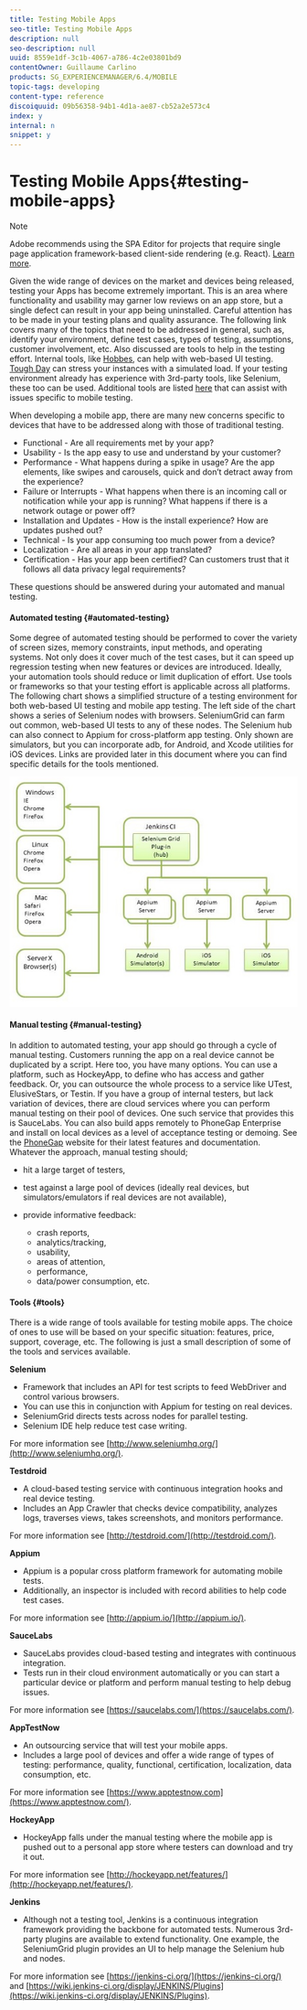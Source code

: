 ```yaml
---
title: Testing Mobile Apps
seo-title: Testing Mobile Apps
description: null
seo-description: null
uuid: 8559e1df-3c1b-4067-a786-4c2e03801bd9
contentOwner: Guillaume Carlino
products: SG_EXPERIENCEMANAGER/6.4/MOBILE
topic-tags: developing
content-type: reference
discoiquuid: 09b56358-94b1-4d1a-ae87-cb52a2e573c4
index: y
internal: n
snippet: y
---
```


# Testing Mobile Apps{#testing-mobile-apps}

>[!NOTE]
>
>Adobe recommends using the SPA Editor for projects that require single page application framework-based client-side rendering (e.g. React). [Learn more](../../sites/developing/using/spa-overview.md).

Given the wide range of devices on the market and devices being released, testing your Apps has become extremely important. This is an area where functionality and usability may garner low reviews on an app store, but a single defect can result in your app being uninstalled. Careful attention has to be made in your testing plans and quality assurance. The following link covers many of the topics that need to be addressed in general, such as, identify your environment, define test cases, types of testing, assumptions, customer involvement, etc. Also discussed are tools to help in the testing effort. Internal tools, like [Hobbes](../../sites/developing/using/hobbes.md), can help with web-based UI testing. [Tough Day](../../sites/developing/using/tough-day.md) can stress your instances with a simulated load. If your testing environment already has experience with 3rd-party tools, like Selenium, these too can be used. Additional tools are listed [here](/sites/developing/using/test) that can assist with issues specific to mobile testing.

When developing a mobile app, there are many new concerns specific to devices that have to be addressed along with those of traditional testing.

* Functional - Are all requirements met by your app?
* Usability - Is the app easy to use and understand by your customer?
* Performance - What happens during a spike in usage? Are the app elements, like swipes and carousels, quick and don’t detract away from the experience?
* Failure or Interrupts - What happens when there is an incoming call or notification while your app is running? What happens if there is a network outage or power off?
* Installation and Updates - How is the install experience? How are updates pushed out?
* Technical - Is your app consuming too much power from a device?
* Localization - Are all areas in your app translated?
* Certification - Has your app been certified? Can customers trust that it follows all data privacy legal requirements?

These questions should be answered during your automated and manual testing.

#### Automated testing {#automated-testing}

Some degree of automated testing should be performed to cover the variety of screen sizes, memory constraints, input methods, and operating systems. Not only does it cover much of the test cases, but it can speed up regression testing when new features or devices are introduced. Ideally, your automation tools should reduce or limit duplication of effort. Use tools or frameworks so that your testing effort is applicable across all platforms. The following chart shows a simplified structure of a testing environment for both web-based UI testing and mobile app testing. The left side of the chart shows a series of Selenium nodes with browsers. SeleniumGrid can farm out common, web-based UI tests to any of these nodes. The Selenium hub can also connect to Appium for cross-platform app testing. Only shown are simulators, but you can incorporate adb, for Android, and Xcode utilities for iOS devices. Links are provided later in this document where you can find specific details for the tools mentioned.

![](assets/chlimage_1.jpeg) 

#### Manual testing {#manual-testing}

In addition to automated testing, your app should go through a cycle of manual testing. Customers running the app on a real device cannot be duplicated by a script. Here too, you have many options. You can use a platform, such as HockeyApp, to define who has access and gather feedback. Or, you can outsource the whole process to a service like UTest, ElusiveStars, or Testin. If you have a group of internal testers, but lack variation of devices, there are cloud services where you can perform manual testing on their pool of devices. One such service that provides this is SauceLabs. You can also build apps remotely to PhoneGap Enterprise and install on local devices as a level of acceptance testing or demoing. See the [PhoneGap](http://phonegap.com/) website for their latest features and documentation. Whatever the approach, manual testing should;

* hit a large target of testers,
* test against a large pool of devices (ideally real devices, but simulators/emulators if real devices are not available),
* provide informative feedback:

    * crash reports, 
    * analytics/tracking, 
    * usability, 
    * areas of attention, 
    * performance, 
    * data/power consumption, etc.

#### Tools {#tools}

There is a wide range of tools available for testing mobile apps. The choice of ones to use will be based on your specific situation: features, price, support, coverage, etc. The following is just a small description of some of the tools and services available.

**Selenium**

* Framework that includes an API for test scripts to feed WebDriver and control various browsers.
* You can use this in conjunction with Appium for testing on real devices.
* SeleniumGrid directs tests across nodes for parallel testing.
* Selenium IDE help reduce test case writing.

For more information see [http://www.seleniumhq.org/](http://www.seleniumhq.org/).

**Testdroid**

* A cloud-based testing service with continuous integration hooks and real device testing.
* Includes an App Crawler that checks device compatibility, analyzes logs, traverses views, takes screenshots, and monitors performance.

For more information see [http://testdroid.com/](http://testdroid.com/).

**Appium**

* Appium is a popular cross platform framework for automating mobile tests.
* Additionally, an inspector is included with record abilities to help code test cases.

For more information see [http://appium.io/](http://appium.io/).

**SauceLabs**

* SauceLabs provides cloud-based testing and integrates with continuous integration.
* Tests run in their cloud environment automatically or you can start a particular device or platform and perform manual testing to help debug issues.

For more information see [https://saucelabs.com/](https://saucelabs.com/).

**AppTestNow**

* An outsourcing service that will test your mobile apps.
* Includes a large pool of devices and offer a wide range of types of testing: performance, quality, functional, certification, localization, data consumption, etc.

For more information see [https://www.apptestnow.com](https://www.apptestnow.com/).

**HockeyApp**

* HockeyApp falls under the manual testing where the mobile app is pushed out to a personal app store where testers can download and try it out.

For more information see [http://hockeyapp.net/features/](http://hockeyapp.net/features/).

**Jenkins**

* Although not a testing tool, Jenkins is a continuous integration framework providing the backbone for automated tests. Numerous 3rd-party plugins are available to extend functionality. One example, the SeleniumGrid plugin provides an UI to help manage the Selenium hub and nodes.

For more information see [https://jenkins-ci.org/](https://jenkins-ci.org/) and [https://wiki.jenkins-ci.org/display/JENKINS/Plugins](https://wiki.jenkins-ci.org/display/JENKINS/Plugins).
